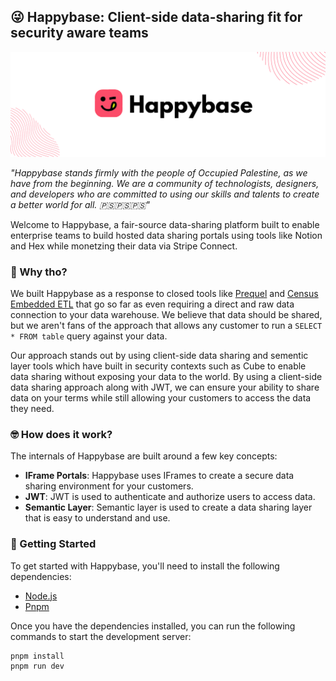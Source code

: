 ## 😜 Happybase: Client-side data-sharing fit for security aware teams 
![Happybase](./public/banner.png)

*"Happybase stands firmly with the people of Occupied Palestine, as we have from the beginning. We are a community of technologists, designers, and developers who are committed to using our skills and talents to create a better world for all. 🇵🇸🇵🇸🇵🇸"*

Welcome to Happybase, a fair-source data-sharing platform built to enable enterprise teams to build hosted data sharing portals using tools like Notion and Hex while monetzing their data via Stripe Connect. 

### 🤔 Why tho?

We built Happybase as a response to closed tools like [Prequel](https://www.prequel.co/) and [Census Embedded ETL](https://www.getcensus.com/embedded) that go so far as even requiring a direct and raw data connection to your data warehouse. We believe that data should be shared, but we aren't fans of the approach that allows any customer to run a `SELECT * FROM table` query against your data.

Our approach stands out by using client-side data sharing and sementic layer tools which have built in security contexts such as Cube to enable data sharing without exposing your data to the world. By using a client-side data sharing approach along with JWT, we can ensure your ability to share data on your terms while still allowing your customers to access the data they need.

### 🤓 How does it work?

The internals of Happybase are built around a few key concepts:

- **IFrame Portals**: Happybase uses IFrames to create a secure data sharing environment for your customers.
- **JWT**: JWT is used to authenticate and authorize users to access data.
- **Semantic Layer**: Semantic layer is used to create a data sharing layer that is easy to understand and use.

### 🚀 Getting Started

To get started with Happybase, you'll need to install the following dependencies:

- [Node.js](https://nodejs.org/en/)
- [Pnpm](https://pnpm.io/)

Once you have the dependencies installed, you can run the following commands to start the development server:
```bash
pnpm install
pnpm run dev
```
